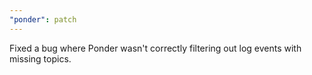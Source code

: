 ```yaml
---
"ponder": patch
---
```


Fixed a bug where Ponder wasn't correctly filtering out log events with missing topics.
